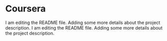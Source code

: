 # Coursera
I am editing the README file. Adding some more details about the project description.
I am editing the README file. Adding some more details about the project description.
